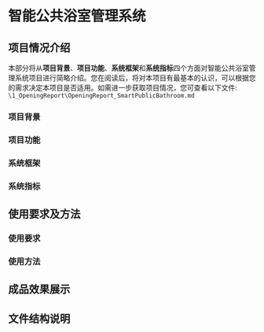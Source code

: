 # 智能公共浴室管理系统  
## 项目情况介绍  
本部分将从**项目背景**、**项目功能**、**系统框架**和**系统指标**四个方面对智能公共浴室管理系统项目进行简略介绍。您在阅读后，将对本项目有最基本的认识，可以根据您的需求决定本项目是否适用。如需进一步获取项目情况，您可查看以下文件:  
`\1_OpeningReport\OpeningReport_SmartPublicBathroom.md`  
### 项目背景  
### 项目功能  
### 系统框架  
### 系统指标  
## 使用要求及方法  
### 使用要求  
### 使用方法  
## 成品效果展示  
## 文件结构说明